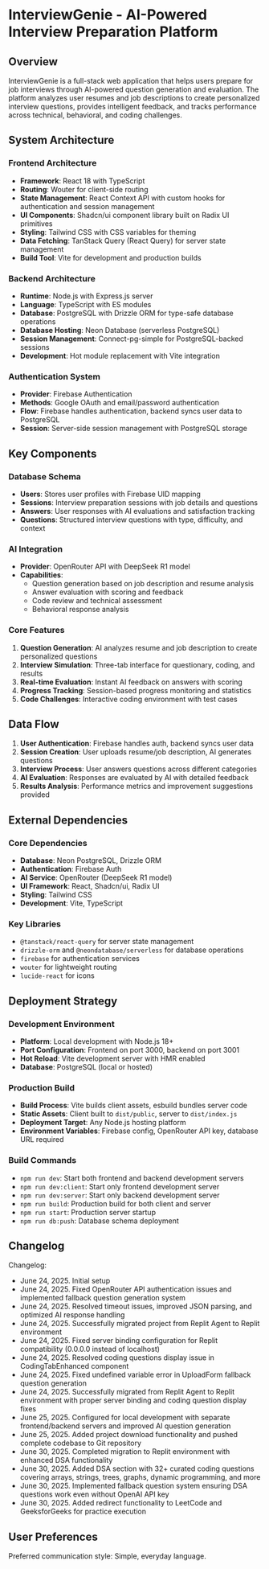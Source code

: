 # InterviewGenie - AI-Powered Interview Preparation Platform

## Overview

InterviewGenie is a full-stack web application that helps users prepare for job interviews through AI-powered question generation and evaluation. The platform analyzes user resumes and job descriptions to create personalized interview questions, provides intelligent feedback, and tracks performance across technical, behavioral, and coding challenges.

## System Architecture

### Frontend Architecture
- **Framework**: React 18 with TypeScript
- **Routing**: Wouter for client-side routing
- **State Management**: React Context API with custom hooks for authentication and session management
- **UI Components**: Shadcn/ui component library built on Radix UI primitives
- **Styling**: Tailwind CSS with CSS variables for theming
- **Data Fetching**: TanStack Query (React Query) for server state management
- **Build Tool**: Vite for development and production builds

### Backend Architecture
- **Runtime**: Node.js with Express.js server
- **Language**: TypeScript with ES modules
- **Database**: PostgreSQL with Drizzle ORM for type-safe database operations
- **Database Hosting**: Neon Database (serverless PostgreSQL)
- **Session Management**: Connect-pg-simple for PostgreSQL-backed sessions
- **Development**: Hot module replacement with Vite integration

### Authentication System
- **Provider**: Firebase Authentication
- **Methods**: Google OAuth and email/password authentication
- **Flow**: Firebase handles authentication, backend syncs user data to PostgreSQL
- **Session**: Server-side session management with PostgreSQL storage

## Key Components

### Database Schema
- **Users**: Stores user profiles with Firebase UID mapping
- **Sessions**: Interview preparation sessions with job details and questions
- **Answers**: User responses with AI evaluations and satisfaction tracking
- **Questions**: Structured interview questions with type, difficulty, and context

### AI Integration
- **Provider**: OpenRouter API with DeepSeek R1 model
- **Capabilities**:
  - Question generation based on job description and resume analysis
  - Answer evaluation with scoring and feedback
  - Code review and technical assessment
  - Behavioral response analysis

### Core Features
1. **Question Generation**: AI analyzes resume and job description to create personalized questions
2. **Interview Simulation**: Three-tab interface for questionary, coding, and results
3. **Real-time Evaluation**: Instant AI feedback on answers with scoring
4. **Progress Tracking**: Session-based progress monitoring and statistics
5. **Code Challenges**: Interactive coding environment with test cases

## Data Flow

1. **User Authentication**: Firebase handles auth, backend syncs user data
2. **Session Creation**: User uploads resume/job description, AI generates questions
3. **Interview Process**: User answers questions across different categories
4. **AI Evaluation**: Responses are evaluated by AI with detailed feedback
5. **Results Analysis**: Performance metrics and improvement suggestions provided

## External Dependencies

### Core Dependencies
- **Database**: Neon PostgreSQL, Drizzle ORM
- **Authentication**: Firebase Auth
- **AI Service**: OpenRouter (DeepSeek R1 model)
- **UI Framework**: React, Shadcn/ui, Radix UI
- **Styling**: Tailwind CSS
- **Development**: Vite, TypeScript

### Key Libraries
- `@tanstack/react-query` for server state management
- `drizzle-orm` and `@neondatabase/serverless` for database operations
- `firebase` for authentication services
- `wouter` for lightweight routing
- `lucide-react` for icons

## Deployment Strategy

### Development Environment
- **Platform**: Local development with Node.js 18+
- **Port Configuration**: Frontend on port 3000, backend on port 3001
- **Hot Reload**: Vite development server with HMR enabled
- **Database**: PostgreSQL (local or hosted)

### Production Build
- **Build Process**: Vite builds client assets, esbuild bundles server code
- **Static Assets**: Client built to `dist/public`, server to `dist/index.js`
- **Deployment Target**: Any Node.js hosting platform
- **Environment Variables**: Firebase config, OpenRouter API key, database URL required

### Build Commands
- `npm run dev`: Start both frontend and backend development servers
- `npm run dev:client`: Start only frontend development server
- `npm run dev:server`: Start only backend development server
- `npm run build`: Production build for both client and server
- `npm run start`: Production server startup
- `npm run db:push`: Database schema deployment

## Changelog

Changelog:
- June 24, 2025. Initial setup
- June 24, 2025. Fixed OpenRouter API authentication issues and implemented fallback question generation system
- June 24, 2025. Resolved timeout issues, improved JSON parsing, and optimized AI response handling
- June 24, 2025. Successfully migrated project from Replit Agent to Replit environment
- June 24, 2025. Fixed server binding configuration for Replit compatibility (0.0.0.0 instead of localhost)
- June 24, 2025. Resolved coding questions display issue in CodingTabEnhanced component
- June 24, 2025. Fixed undefined variable error in UploadForm fallback question generation
- June 24, 2025. Successfully migrated from Replit Agent to Replit environment with proper server binding and coding question display fixes
- June 25, 2025. Configured for local development with separate frontend/backend servers and improved AI question generation
- June 25, 2025. Added project download functionality and pushed complete codebase to Git repository
- June 30, 2025. Completed migration to Replit environment with enhanced DSA functionality
- June 30, 2025. Added DSA section with 32+ curated coding questions covering arrays, strings, trees, graphs, dynamic programming, and more
- June 30, 2025. Implemented fallback question system ensuring DSA questions work even without OpenAI API key
- June 30, 2025. Added redirect functionality to LeetCode and GeeksforGeeks for practice execution

## User Preferences

Preferred communication style: Simple, everyday language.